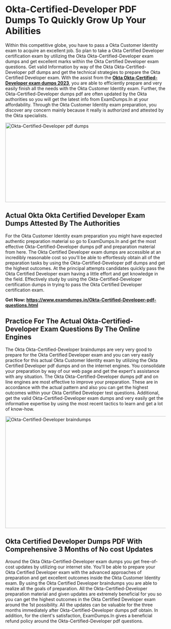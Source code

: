 <h1><strong>Okta-Certified-Developer PDF Dumps To Quickly Grow Up Your Abilities</strong></h1>
<p>Within this competitive globe, you have to pass a Okta Customer Identity exam to acquire an excellent job. So plan to take a Okta Certified Developer certification exam by utilizing the Okta Okta-Certified-Developer exam dumps and get excellent marks within the Okta Certified Developer exam questions. Get valid Information by way of the Okta Okta-Certified-Developer pdf dumps and get the technical strategies to prepare the Okta Certified Developer exam. With the assist from the <strong><a href="https://www.examdumps.in/Okta-Certified-Developer-pdf-questions.html">Okta Okta-Certified-Developer exam dumps 2023</a></strong>, you are able to efficiently prepare and very easily finish all the needs with the Okta Customer Identity exam. Further, the Okta-Certified-Developer dumps pdf are often updated by the Okta authorities so you will get the latest info from ExamDumps.In at your affordability. Through the Okta Customer Identity exam preparation, you discover any concern mainly because it really is authorized and attested by the Okta specialists.</p>
<p><img src="https://i.ibb.co/zxJwW90/Copy-of-Online-Classes-Twitter-header-post-Made-with-Poster-My-Wall-1.png" alt="Okta-Certified-Developer pdf dumps" width="750" height="250" /></p>
<h2><strong>Actual Okta Okta Certified Developer Exam Dumps Attested By The Authorities</strong></h2>
<p>For the Okta Customer Identity exam preparation you might have expected authentic preparation material so go to ExamDumps.In and get the most effective Okta-Certified-Developer dumps pdf and preparation material from here. The Okta Certified Developer exam dumps are accessible at an incredibly reasonable cost so you'll be able to effortlessly obtain all of the preparation tasks by using the Okta-Certified-Developer pdf dumps and get the highest outcomes. At the principal attempts candidates quickly pass the Okta Certified Developer exam having a little effort and get knowledge in the field. Effectively study by using the Okta-Certified-Developer certification dumps in trying to pass the Okta Certified Developer certification exam.</p>
<p><strong>Get Now:&nbsp;<a href="https://www.examdumps.in/Okta-Certified-Developer-pdf-questions.html">https://www.examdumps.in/Okta-Certified-Developer-pdf-questions.html</a></strong></p>
<h2><strong>Practice For The Actual Okta-Certified-Developer Exam Questions By The Online Engines</strong></h2>
<p>The Okta Okta-Certified-Developer braindumps are very very good to prepare for the Okta Certified Developer exam and you can very easily practice for this actual Okta Customer Identity exam by utilizing the Okta Certified Developer pdf dumps and on the internet engines. You consolidate your preparation by way of our web page and get the expert's assistance with any situation. The Okta Okta-Certified-Developer dumps pdf and on line engines are most effective to improve your preparation. These are in accordance with the actual pattern and also you can get the highest outcomes within your Okta Certified Developer test questions. Additional, get the valid Okta-Certified-Developer exam dumps and very easily get the informative expertise by using the most recent tactics to learn and get a lot of know-how.</p>
<p><a href="https://www.examdumps.in/Okta-Certified-Developer-pdf-questions.html"><img src="https://i.ibb.co/QkNtdwY/Copy-of-Zoom-Online-Classes-Facebook-Share-Po-Made-with-Poster-My-Wall-1.jpg" alt="Okta-Certified-Developer braindumps" width="670" height="352" /></a></p>
<h2><strong>Okta Certified Developer Dumps PDF With Comprehensive 3 Months of No cost Updates</strong></h2>
<p>Around the Okta Okta-Certified-Developer exam dumps you get free-of-cost updates by utilizing our internet site. You'll be able to prepare your Okta Certified Developer exam with the advanced approaches of preparation and get excellent outcomes inside the Okta Customer Identity exam. By using the Okta Certified Developer braindumps you are able to realize all the goals of preparation. All the Okta-Certified-Developer preparation material and given updates are extremely beneficial for you so you can get the highest outcomes in the Okta Certified Developer exam around the 1st possibility. All the updates can be valuable for the three months immediately after Okta-Certified-Developer dumps pdf obtain. In addition, for the client's satisfaction, ExamDumps.In gives a beneficial refund policy around the Okta-Certified-Developer pdf questions.</p>
